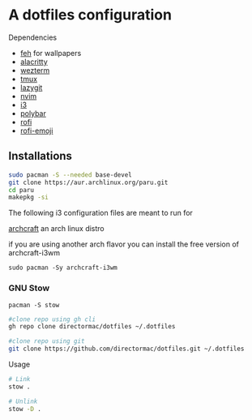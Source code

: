 # A dotfiles configuration

Dependencies

- [feh](https://feh.finalrewind.org/) for wallpapers
- [alacritty](https://github.com/alacritty/alacritty)
- [wezterm](https://github.com/wez/wezterm)
- [tmux](https://github.com/tmux/tmux)
- [lazygit](https://github.com/jesseduffield/lazygit)
- [nvim](https://github.com/neovim/neovim)
- [i3](https://github.com/i3/i3)
- [polybar](https://github.com/polybar/polybar)
- [rofi](https://github.com/davatorium/rofi)
- [rofi-emoji](https://github.com/Mange/rofi-emoji)

## Installations

```sh
sudo pacman -S --needed base-devel
git clone https://aur.archlinux.org/paru.git
cd paru
makepkg -si
```

The following i3 configuration files are meant to run for

[archcraft](https://github.com/archcraft-os/archcraft) an arch linux distro

if you are using another arch flavor you can install the free version of archcraft-i3wm

`sudo pacman -Sy archcraft-i3wm`

### GNU Stow

`pacman -S stow`

```sh
#clone repo using gh cli
gh repo clone directormac/dotfiles ~/.dotfiles

#clone repo using git
git clone https://github.com/directormac/dotfiles.git ~/.dotfiles
```

Usage

```sh
# Link
stow .

# Unlink
stow -D .
```
